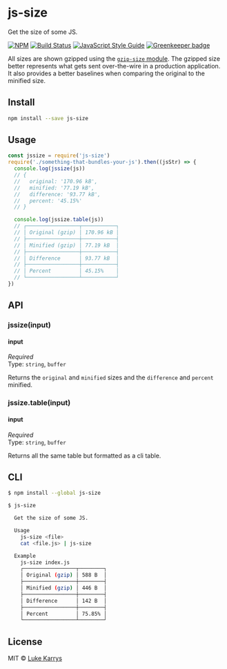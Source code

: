 js-size
=====================

Get the size of some JS.

[![NPM](https://nodei.co/npm/js-size.png)](https://nodei.co/npm/js-size/)
[![Build Status](https://travis-ci.org/lukekarrys/js-size.png?branch=master)](https://travis-ci.org/lukekarrys/js-size)
[![JavaScript Style Guide](https://img.shields.io/badge/code%20style-standard-brightgreen.svg)](http://standardjs.com/)
[![Greenkeeper badge](https://badges.greenkeeper.io/lukekarrys/js-size.svg)](https://greenkeeper.io/)

All sizes are shown gzipped using the [`gzip-size` module](https://www.npmjs.com/package/gzip-size). The gzipped size better represents what gets sent over-the-wire in a production application. It also provides a better baselines when comparing the original to the minified size.


## Install

```sh
npm install --save js-size
```


## Usage

```js
const jssize = require('js-size')
require('./something-that-bundles-your-js').then((jsStr) => {
  console.log(jssize(js))
  // {
  //   original: '170.96 kB',
  //   minified: '77.19 kB',
  //   difference: '93.77 kB',
  //   percent: '45.15%'
  // }

  console.log(jssize.table(js))
  // ┌─────────────────┬───────────┐
  // │ Original (gzip) │ 170.96 kB │
  // ├─────────────────┼───────────┤
  // │ Minified (gzip) │ 77.19 kB  │
  // ├─────────────────┼───────────┤
  // │ Difference      │ 93.77 kB  │
  // ├─────────────────┼───────────┤
  // │ Percent         │ 45.15%    │
  // └─────────────────┴───────────┘
})
```


## API

### jssize(input)

#### input

*Required*  
Type: `string`, `buffer`

Returns the `original` and `minified` sizes and the `difference` and `percent` minified.

### jssize.table(input)

#### input

*Required*  
Type: `string`, `buffer`

Returns all the same table but formatted as a cli table.


## CLI

```sh
$ npm install --global js-size
```

```sh
$ js-size

  Get the size of some JS.

  Usage
    js-size <file>
    cat <file.js> | js-size

  Example
    js-size index.js
    ┌─────────────────┬────────┐
    │ Original (gzip) │ 588 B  │
    ├─────────────────┼────────┤
    │ Minified (gzip) │ 446 B  │
    ├─────────────────┼────────┤
    │ Difference      │ 142 B  │
    ├─────────────────┼────────┤
    │ Percent         │ 75.85% │
    └─────────────────┴────────┘
```


## License

MIT © [Luke Karrys](http://lukekarrys.com)
